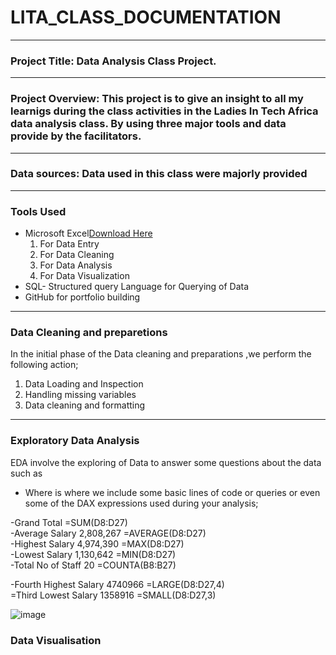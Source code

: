 # LITA_CLASS_DOCUMENTATION
---
### Project Title: Data Analysis Class Project.
---
### Project Overview: This project is to give an insight to all my learnigs during the class activities in the Ladies In Tech Africa data analysis class. By using three major tools and data provide by the facilitators.
---
### Data sources: Data used in this class were majorly provided 
---
### Tools Used
  - Microsoft Excel[Download Here](https://www.microsoft.com)
     1. For Data Entry
     2. For Data Cleaning
     3. For Data Analysis
     4. For Data Visualization
- SQL- Structured query Language for Querying of Data
- GitHub for portfolio building
---
### Data Cleaning and preparetions
In the initial phase of the Data cleaning and preparations ,we perform the following action;
1. Data Loading and Inspection
2. Handling missing variables 
3. Data cleaning and formatting
---
### Exploratory Data Analysis
EDA involve the exploring of Data to answer some questions about the data such as 
 - Where is 
where we include some basic lines of code or queries or even some of the DAX expressions used during your analysis;

-Grand Total	=SUM(D8:D27)	
-Average Salary	2,808,267	=AVERAGE(D8:D27)	
-Highest Salary	4,974,390	=MAX(D8:D27)	
-Lowest Salary	1,130,642	=MIN(D8:D27)	
-Total No of Staff	20	=COUNTA(B8:B27)	
			
-Fourth Highest Salary	4740966	=LARGE(D8:D27,4)	
=Third Lowest Salary	1358916	=SMALL(D8:D27,3)	
			
![image](https://github.com/user-attachments/assets/489f94a1-f078-4eed-b0c4-18a0080d3fb5)

### Data Visualisation



   
         
        

